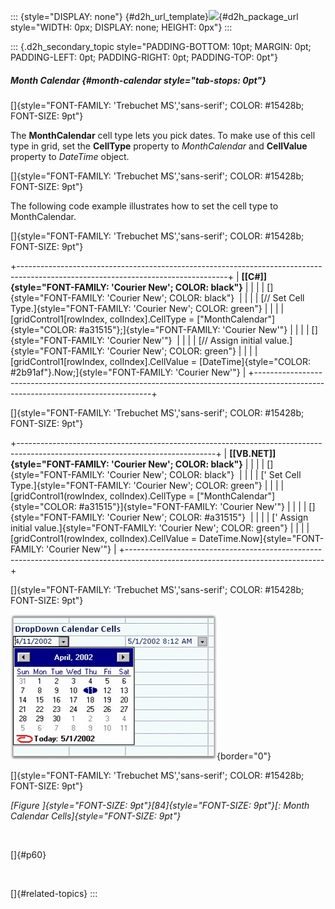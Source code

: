 ::: {style="DISPLAY: none"}
[](ms-xhelp:///?Id=d2h_url_template){#d2h_url_template}![](!package_url!){#d2h_package_url style="WIDTH: 0px; DISPLAY: none; HEIGHT: 0px"}
:::

::: {.d2h_secondary_topic style="PADDING-BOTTOM: 10pt; MARGIN: 0pt; PADDING-LEFT: 0pt; PADDING-RIGHT: 0pt; PADDING-TOP: 0pt"}
##### Month Calendar {#month-calendar style="tab-stops: 0pt"}

[]{style="FONT-FAMILY: 'Trebuchet MS','sans-serif'; COLOR: #15428b; FONT-SIZE: 9pt"} 

The **MonthCalendar** cell type lets you pick dates. To make use of this cell type in grid, set the **CellType** property to *MonthCalendar* and **CellValue** property to *DateTime* object.

[]{style="FONT-FAMILY: 'Trebuchet MS','sans-serif'; COLOR: #15428b; FONT-SIZE: 9pt"} 

The following code example illustrates how to set the cell type to MonthCalendar.

[]{style="FONT-FAMILY: 'Trebuchet MS','sans-serif'; COLOR: #15428b; FONT-SIZE: 9pt"} 

+----------------------------------------------------------------------------------------------------------------------------------+
| **[\[C#\]]{style="FONT-FAMILY: 'Courier New'; COLOR: black"}**                                                                   |
|                                                                                                                                  |
| []{style="FONT-FAMILY: 'Courier New'; COLOR: black"}                                                                             |
|                                                                                                                                  |
| [// Set Cell Type.]{style="FONT-FAMILY: 'Courier New'; COLOR: green"}                                                            |
|                                                                                                                                  |
| [gridControl1\[rowIndex, colIndex\].CellType = [\"MonthCalendar\"]{style="COLOR: #a31515"};]{style="FONT-FAMILY: 'Courier New'"} |
|                                                                                                                                  |
| []{style="FONT-FAMILY: 'Courier New'"}                                                                                           |
|                                                                                                                                  |
| [// Assign initial value.]{style="FONT-FAMILY: 'Courier New'; COLOR: green"}                                                     |
|                                                                                                                                  |
| [gridControl1\[rowIndex, colIndex\].CellValue = [DateTime]{style="COLOR: #2b91af"}.Now;]{style="FONT-FAMILY: 'Courier New'"}     |
+----------------------------------------------------------------------------------------------------------------------------------+

[]{style="FONT-FAMILY: 'Trebuchet MS','sans-serif'; COLOR: #15428b; FONT-SIZE: 9pt"} 

+-------------------------------------------------------------------------------------------------------------------------------+
| **[\[VB.NET\]]{style="FONT-FAMILY: 'Courier New'; COLOR: black"}**                                                            |
|                                                                                                                               |
| []{style="FONT-FAMILY: 'Courier New'; COLOR: black"}                                                                          |
|                                                                                                                               |
| [\' Set Cell Type.]{style="FONT-FAMILY: 'Courier New'; COLOR: green"}                                                         |
|                                                                                                                               |
| [gridControl1(rowIndex, colIndex).CellType = [\"MonthCalendar\"]{style="COLOR: #a31515"}]{style="FONT-FAMILY: 'Courier New'"} |
|                                                                                                                               |
| []{style="FONT-FAMILY: 'Courier New'; COLOR: #a31515"}                                                                        |
|                                                                                                                               |
| [\' Assign initial value.]{style="FONT-FAMILY: 'Courier New'; COLOR: green"}                                                  |
|                                                                                                                               |
| [gridControl1(rowIndex, colIndex).CellValue = DateTime.Now]{style="FONT-FAMILY: 'Courier New'"}                               |
+-------------------------------------------------------------------------------------------------------------------------------+

[]{style="FONT-FAMILY: 'Trebuchet MS','sans-serif'; COLOR: #15428b; FONT-SIZE: 9pt"} 

![](ImagesExt/image91_90.jpg){border="0"}

[]{style="FONT-FAMILY: 'Trebuchet MS','sans-serif'; COLOR: #15428b; FONT-SIZE: 9pt"} 

*[Figure ]{style="FONT-SIZE: 9pt"}[84]{style="FONT-SIZE: 9pt"}[: Month Calendar Cells]{style="FONT-SIZE: 9pt"}*

 

[]{#p60} 

 

[]{#related-topics}
:::
